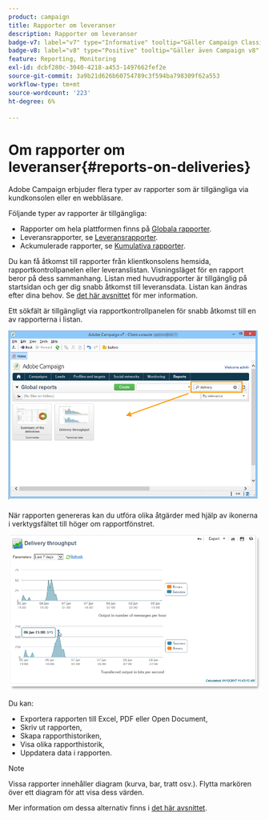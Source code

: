 ```yaml
---
product: campaign
title: Rapporter om leveranser
description: Rapporter om leveranser
badge-v7: label="v7" type="Informative" tooltip="Gäller Campaign Classic v7"
badge-v8: label="v8" type="Positive" tooltip="Gäller även Campaign v8"
feature: Reporting, Monitoring
exl-id: dcbf280c-3040-4218-a453-1497662fef2e
source-git-commit: 3a9b21d626b60754789c3f594ba798309f62a553
workflow-type: tm+mt
source-wordcount: '223'
ht-degree: 6%

---
```


# Om rapporter om leveranser{#reports-on-deliveries}



Adobe Campaign erbjuder flera typer av rapporter som är tillgängliga via kundkonsolen eller en webbläsare.

Följande typer av rapporter är tillgängliga:

* Rapporter om hela plattformen finns på [Globala rapporter](../../reporting/using/global-reports.md).
* Leveransrapporter, se [Leveransrapporter](../../reporting/using/delivery-reports.md).
* Ackumulerade rapporter, se [Kumulativa rapporter](../../reporting/using/cumulative-reports.md).

Du kan få åtkomst till rapporter från klientkonsolens hemsida, rapportkontrollpanelen eller leveranslistan. Visningsläget för en rapport beror på dess sammanhang. Listan med huvudrapporter är tillgänglig på startsidan och ger dig snabb åtkomst till leveransdata. Listan kan ändras efter dina behov. Se [det här avsnittet](../../reporting/using/about-reports-creation-in-campaign.md) för mer information.


Ett sökfält är tillgängligt via rapportkontrollpanelen för snabb åtkomst till en av rapporterna i listan.

![](assets/s_ncs_user_report_searchfield.png)

När rapporten genereras kan du utföra olika åtgärder med hjälp av ikonerna i verktygsfältet till höger om rapportfönstret.

![](assets/s_ncs_user_report_toolbar.png)

Du kan:

* Exportera rapporten till Excel, PDF eller Open Document,
* Skriv ut rapporten,
* Skapa rapporthistoriken,
* Visa olika rapporthistorik,
* Uppdatera data i rapporten.

>[!NOTE]
>
>Vissa rapporter innehåller diagram (kurva, bar, tratt osv.). Flytta markören över ett diagram för att visa dess värden.

Mer information om dessa alternativ finns i [det här avsnittet](../../reporting/using/about-adobe-campaign-reporting-tools.md).
